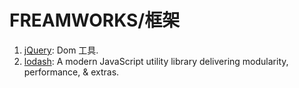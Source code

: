 # FREAMWORKS/框架

1. [jQuery](https://github.com/jquery/jquery): Dom 工具.
2. [lodash](https://github.com/lodash/lodash): A modern JavaScript utility library delivering modularity, performance, & extras.
